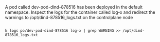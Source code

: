 A pod called dev-pod-dind-878516 has been deployed in the default namespace. Inspect the logs for the container called log-x and redirect the warnings to /opt/dind-878516_logs.txt on the controlplane node


<code>
k logs po/dev-pod-dind-878516 log-x | grep WARNING >> /opt/dind-878516_logs.txt
</code>